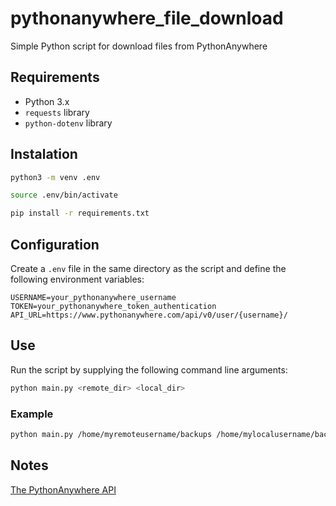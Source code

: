 # pythonanywhere_file_download
Simple Python script for download files from PythonAnywhere

## Requirements

- Python 3.x
- `requests` library
- `python-dotenv` library

## Instalation

```.sh
python3 -m venv .env
```
```.sh
source .env/bin/activate
```
```.sh
pip install -r requirements.txt
```

## Configuration

Create a `.env` file in the same directory as the script and define the following environment variables:

```.env
USERNAME=your_pythonanywhere_username
TOKEN=your_pythonanywhere_token_authentication
API_URL=https://www.pythonanywhere.com/api/v0/user/{username}/
```

## Use

Run the script by supplying the following command line arguments:

```.sh
python main.py <remote_dir> <local_dir>
```

### Example

```.sh
python main.py /home/myremoteusername/backups /home/mylocalusername/backups
```

## Notes

[The PythonAnywhere API](https://help.pythonanywhere.com/pages/API)



